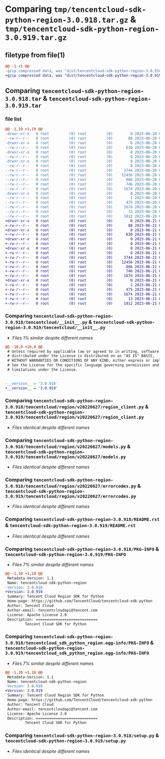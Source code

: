 # Comparing `tmp/tencentcloud-sdk-python-region-3.0.918.tar.gz` & `tmp/tencentcloud-sdk-python-region-3.0.919.tar.gz`

## filetype from file(1)

```diff
@@ -1 +1 @@
-gzip compressed data, was "dist/tencentcloud-sdk-python-region-3.0.918.tar", last modified: Tue Jun 20 02:46:20 2023, max compression
+gzip compressed data, was "dist/tencentcloud-sdk-python-region-3.0.919.tar", last modified: Wed Jun 21 00:34:17 2023, max compression
```

## Comparing `tencentcloud-sdk-python-region-3.0.918.tar` & `tencentcloud-sdk-python-region-3.0.919.tar`

### file list

```diff
@@ -1,19 +1,19 @@
-drwxr-xr-x   0 root         (0) root         (0)        0 2023-06-20 02:46:20.000000 tencentcloud-sdk-python-region-3.0.918/
--rw-r--r--   0 root         (0) root         (0)       88 2023-06-20 02:46:20.000000 tencentcloud-sdk-python-region-3.0.918/setup.cfg
-drwxr-xr-x   0 root         (0) root         (0)        0 2023-06-20 02:46:20.000000 tencentcloud-sdk-python-region-3.0.918/tencentcloud/
--rw-r--r--   0 root         (0) root         (0)      630 2023-06-20 02:46:20.000000 tencentcloud-sdk-python-region-3.0.918/tencentcloud/__init__.py
-drwxr-xr-x   0 root         (0) root         (0)        0 2023-06-20 02:46:20.000000 tencentcloud-sdk-python-region-3.0.918/tencentcloud/region/
--rw-r--r--   0 root         (0) root         (0)        0 2023-06-20 02:46:20.000000 tencentcloud-sdk-python-region-3.0.918/tencentcloud/region/__init__.py
-drwxr-xr-x   0 root         (0) root         (0)        0 2023-06-20 02:46:20.000000 tencentcloud-sdk-python-region-3.0.918/tencentcloud/region/v20220627/
--rw-r--r--   0 root         (0) root         (0)        0 2023-06-20 02:46:20.000000 tencentcloud-sdk-python-region-3.0.918/tencentcloud/region/v20220627/__init__.py
--rw-r--r--   0 root         (0) root         (0)     3744 2023-06-20 02:46:20.000000 tencentcloud-sdk-python-region-3.0.918/tencentcloud/region/v20220627/region_client.py
--rw-r--r--   0 root         (0) root         (0)    12456 2023-06-20 02:46:20.000000 tencentcloud-sdk-python-region-3.0.918/tencentcloud/region/v20220627/models.py
--rw-r--r--   0 root         (0) root         (0)      866 2023-06-20 02:46:20.000000 tencentcloud-sdk-python-region-3.0.918/tencentcloud/region/v20220627/errorcodes.py
--rw-r--r--   0 root         (0) root         (0)      746 2023-06-20 02:46:20.000000 tencentcloud-sdk-python-region-3.0.918/README.rst
--rw-r--r--   0 root         (0) root         (0)     1674 2023-06-20 02:46:20.000000 tencentcloud-sdk-python-region-3.0.918/PKG-INFO
-drwxr-xr-x   0 root         (0) root         (0)        0 2023-06-20 02:46:20.000000 tencentcloud-sdk-python-region-3.0.918/tencentcloud_sdk_python_region.egg-info/
--rw-r--r--   0 root         (0) root         (0)        1 2023-06-20 02:46:20.000000 tencentcloud-sdk-python-region-3.0.918/tencentcloud_sdk_python_region.egg-info/dependency_links.txt
--rw-r--r--   0 root         (0) root         (0)      475 2023-06-20 02:46:20.000000 tencentcloud-sdk-python-region-3.0.918/tencentcloud_sdk_python_region.egg-info/SOURCES.txt
--rw-r--r--   0 root         (0) root         (0)     1674 2023-06-20 02:46:20.000000 tencentcloud-sdk-python-region-3.0.918/tencentcloud_sdk_python_region.egg-info/PKG-INFO
--rw-r--r--   0 root         (0) root         (0)       13 2023-06-20 02:46:20.000000 tencentcloud-sdk-python-region-3.0.918/tencentcloud_sdk_python_region.egg-info/top_level.txt
--rw-r--r--   0 root         (0) root         (0)     1012 2023-06-20 02:46:20.000000 tencentcloud-sdk-python-region-3.0.918/setup.py
+drwxr-xr-x   0 root         (0) root         (0)        0 2023-06-21 00:34:17.000000 tencentcloud-sdk-python-region-3.0.919/
+-rw-r--r--   0 root         (0) root         (0)       88 2023-06-21 00:34:17.000000 tencentcloud-sdk-python-region-3.0.919/setup.cfg
+drwxr-xr-x   0 root         (0) root         (0)        0 2023-06-21 00:34:17.000000 tencentcloud-sdk-python-region-3.0.919/tencentcloud/
+-rw-r--r--   0 root         (0) root         (0)      630 2023-06-21 00:34:17.000000 tencentcloud-sdk-python-region-3.0.919/tencentcloud/__init__.py
+drwxr-xr-x   0 root         (0) root         (0)        0 2023-06-21 00:34:17.000000 tencentcloud-sdk-python-region-3.0.919/tencentcloud/region/
+-rw-r--r--   0 root         (0) root         (0)        0 2023-06-21 00:34:17.000000 tencentcloud-sdk-python-region-3.0.919/tencentcloud/region/__init__.py
+drwxr-xr-x   0 root         (0) root         (0)        0 2023-06-21 00:34:17.000000 tencentcloud-sdk-python-region-3.0.919/tencentcloud/region/v20220627/
+-rw-r--r--   0 root         (0) root         (0)        0 2023-06-21 00:34:17.000000 tencentcloud-sdk-python-region-3.0.919/tencentcloud/region/v20220627/__init__.py
+-rw-r--r--   0 root         (0) root         (0)     3744 2023-06-21 00:34:17.000000 tencentcloud-sdk-python-region-3.0.919/tencentcloud/region/v20220627/region_client.py
+-rw-r--r--   0 root         (0) root         (0)    12456 2023-06-21 00:34:17.000000 tencentcloud-sdk-python-region-3.0.919/tencentcloud/region/v20220627/models.py
+-rw-r--r--   0 root         (0) root         (0)      866 2023-06-21 00:34:17.000000 tencentcloud-sdk-python-region-3.0.919/tencentcloud/region/v20220627/errorcodes.py
+-rw-r--r--   0 root         (0) root         (0)      746 2023-06-21 00:34:17.000000 tencentcloud-sdk-python-region-3.0.919/README.rst
+-rw-r--r--   0 root         (0) root         (0)     1674 2023-06-21 00:34:17.000000 tencentcloud-sdk-python-region-3.0.919/PKG-INFO
+drwxr-xr-x   0 root         (0) root         (0)        0 2023-06-21 00:34:17.000000 tencentcloud-sdk-python-region-3.0.919/tencentcloud_sdk_python_region.egg-info/
+-rw-r--r--   0 root         (0) root         (0)        1 2023-06-21 00:34:17.000000 tencentcloud-sdk-python-region-3.0.919/tencentcloud_sdk_python_region.egg-info/dependency_links.txt
+-rw-r--r--   0 root         (0) root         (0)      475 2023-06-21 00:34:17.000000 tencentcloud-sdk-python-region-3.0.919/tencentcloud_sdk_python_region.egg-info/SOURCES.txt
+-rw-r--r--   0 root         (0) root         (0)     1674 2023-06-21 00:34:17.000000 tencentcloud-sdk-python-region-3.0.919/tencentcloud_sdk_python_region.egg-info/PKG-INFO
+-rw-r--r--   0 root         (0) root         (0)       13 2023-06-21 00:34:17.000000 tencentcloud-sdk-python-region-3.0.919/tencentcloud_sdk_python_region.egg-info/top_level.txt
+-rw-r--r--   0 root         (0) root         (0)     1012 2023-06-21 00:34:17.000000 tencentcloud-sdk-python-region-3.0.919/setup.py
```

### Comparing `tencentcloud-sdk-python-region-3.0.918/tencentcloud/__init__.py` & `tencentcloud-sdk-python-region-3.0.919/tencentcloud/__init__.py`

 * *Files 1% similar despite different names*

```diff
@@ -10,8 +10,8 @@
 # Unless required by applicable law or agreed to in writing, software
 # distributed under the License is distributed on an "AS IS" BASIS,
 # WITHOUT WARRANTIES OR CONDITIONS OF ANY KIND, either express or implied.
 # See the License for the specific language governing permissions and
 # limitations under the License.
 
 
-__version__ = '3.0.918'
+__version__ = '3.0.919'
```

### Comparing `tencentcloud-sdk-python-region-3.0.918/tencentcloud/region/v20220627/region_client.py` & `tencentcloud-sdk-python-region-3.0.919/tencentcloud/region/v20220627/region_client.py`

 * *Files identical despite different names*

### Comparing `tencentcloud-sdk-python-region-3.0.918/tencentcloud/region/v20220627/models.py` & `tencentcloud-sdk-python-region-3.0.919/tencentcloud/region/v20220627/models.py`

 * *Files identical despite different names*

### Comparing `tencentcloud-sdk-python-region-3.0.918/tencentcloud/region/v20220627/errorcodes.py` & `tencentcloud-sdk-python-region-3.0.919/tencentcloud/region/v20220627/errorcodes.py`

 * *Files identical despite different names*

### Comparing `tencentcloud-sdk-python-region-3.0.918/README.rst` & `tencentcloud-sdk-python-region-3.0.919/README.rst`

 * *Files identical despite different names*

### Comparing `tencentcloud-sdk-python-region-3.0.918/PKG-INFO` & `tencentcloud-sdk-python-region-3.0.919/PKG-INFO`

 * *Files 7% similar despite different names*

```diff
@@ -1,10 +1,10 @@
 Metadata-Version: 1.1
 Name: tencentcloud-sdk-python-region
-Version: 3.0.918
+Version: 3.0.919
 Summary: Tencent Cloud Region SDK for Python
 Home-page: https://github.com/TencentCloud/tencentcloud-sdk-python
 Author: Tencent Cloud
 Author-email: tencentcloudapi@tencent.com
 License: Apache License 2.0
 Description: ============================
         Tencent Cloud SDK for Python
```

### Comparing `tencentcloud-sdk-python-region-3.0.918/tencentcloud_sdk_python_region.egg-info/PKG-INFO` & `tencentcloud-sdk-python-region-3.0.919/tencentcloud_sdk_python_region.egg-info/PKG-INFO`

 * *Files 7% similar despite different names*

```diff
@@ -1,10 +1,10 @@
 Metadata-Version: 1.1
 Name: tencentcloud-sdk-python-region
-Version: 3.0.918
+Version: 3.0.919
 Summary: Tencent Cloud Region SDK for Python
 Home-page: https://github.com/TencentCloud/tencentcloud-sdk-python
 Author: Tencent Cloud
 Author-email: tencentcloudapi@tencent.com
 License: Apache License 2.0
 Description: ============================
         Tencent Cloud SDK for Python
```

### Comparing `tencentcloud-sdk-python-region-3.0.918/setup.py` & `tencentcloud-sdk-python-region-3.0.919/setup.py`

 * *Files identical despite different names*

